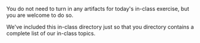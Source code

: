 You do not need to turn in any artifacts for today's in-class exercise, but you are welcome to do so.

We've included this in-class directory just so that you directory contains a complete list of our in-class topics.
